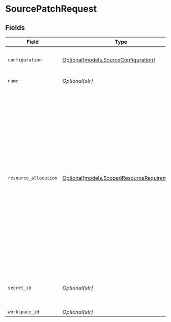 # SourcePatchRequest


## Fields

| Field                                                                                                                                                                                                                                                                                                                                                | Type                                                                                                                                                                                                                                                                                                                                                 | Required                                                                                                                                                                                                                                                                                                                                             | Description                                                                                                                                                                                                                                                                                                                                          | Example                                                                                                                                                                                                                                                                                                                                              |
| ---------------------------------------------------------------------------------------------------------------------------------------------------------------------------------------------------------------------------------------------------------------------------------------------------------------------------------------------------- | ---------------------------------------------------------------------------------------------------------------------------------------------------------------------------------------------------------------------------------------------------------------------------------------------------------------------------------------------------- | ---------------------------------------------------------------------------------------------------------------------------------------------------------------------------------------------------------------------------------------------------------------------------------------------------------------------------------------------------- | ---------------------------------------------------------------------------------------------------------------------------------------------------------------------------------------------------------------------------------------------------------------------------------------------------------------------------------------------------- | ---------------------------------------------------------------------------------------------------------------------------------------------------------------------------------------------------------------------------------------------------------------------------------------------------------------------------------------------------- |
| `configuration`                                                                                                                                                                                                                                                                                                                                      | [Optional[models.SourceConfiguration]](../models/sourceconfiguration.md)                                                                                                                                                                                                                                                                             | :heavy_minus_sign:                                                                                                                                                                                                                                                                                                                                   | The values required to configure the source.                                                                                                                                                                                                                                                                                                         | {<br/>"user": "charles"<br/>}                                                                                                                                                                                                                                                                                                                        |
| `name`                                                                                                                                                                                                                                                                                                                                               | *Optional[str]*                                                                                                                                                                                                                                                                                                                                      | :heavy_minus_sign:                                                                                                                                                                                                                                                                                                                                   | N/A                                                                                                                                                                                                                                                                                                                                                  | My source                                                                                                                                                                                                                                                                                                                                            |
| `resource_allocation`                                                                                                                                                                                                                                                                                                                                | [Optional[models.ScopedResourceRequirements]](../models/scopedresourcerequirements.md)                                                                                                                                                                                                                                                               | :heavy_minus_sign:                                                                                                                                                                                                                                                                                                                                   | actor or actor definition specific resource requirements. if default is set, these are the requirements that should be set for ALL jobs run for this actor definition. it is overriden by the job type specific configurations. if not set, the platform will use defaults. these values will be overriden by configuration at the connection level. |                                                                                                                                                                                                                                                                                                                                                      |
| `secret_id`                                                                                                                                                                                                                                                                                                                                          | *Optional[str]*                                                                                                                                                                                                                                                                                                                                      | :heavy_minus_sign:                                                                                                                                                                                                                                                                                                                                   | Optional secretID obtained through the  OAuth redirect flow.                                                                                                                                                                                                                                                                                         |                                                                                                                                                                                                                                                                                                                                                      |
| `workspace_id`                                                                                                                                                                                                                                                                                                                                       | *Optional[str]*                                                                                                                                                                                                                                                                                                                                      | :heavy_minus_sign:                                                                                                                                                                                                                                                                                                                                   | N/A                                                                                                                                                                                                                                                                                                                                                  |                                                                                                                                                                                                                                                                                                                                                      |